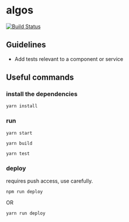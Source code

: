 # algos
[![Build Status](https://travis-ci.org/iiitv/algos-web.svg?branch=master)](https://travis-ci.org/iiitv/algos-web)

## Guidelines
* Add tests relevant to a component or service

## Useful commands

### install the dependencies
```
yarn install
```
### run
```
yarn start
```
```
yarn build
```
```
yarn test
```
### deploy
requires push access, use carefully.
```
npm run deploy
```
OR
```
yarn run deploy
```